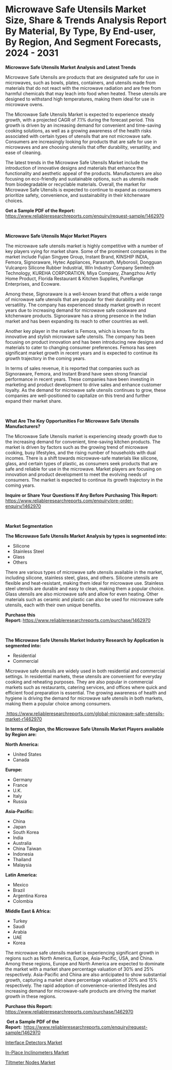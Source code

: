 <p><h1>Microwave Safe Utensils Market Size, Share & Trends Analysis Report By Material, By Type, By End-user, By Region, And Segment Forecasts, 2024 - 2031</h1></p><p><strong>Microwave Safe Utensils Market Analysis and Latest Trends</strong></p>
<p><p>Microwave Safe Utensils are products that are designated safe for use in microwaves, such as bowls, plates, containers, and utensils made from materials that do not react with the microwave radiation and are free from harmful chemicals that may leach into food when heated. These utensils are designed to withstand high temperatures, making them ideal for use in microwave ovens.</p><p>The Microwave Safe Utensils Market is expected to experience steady growth, with a projected CAGR of 7.1% during the forecast period. This growth is driven by an increasing demand for convenient and time-saving cooking solutions, as well as a growing awareness of the health risks associated with certain types of utensils that are not microwave safe. Consumers are increasingly looking for products that are safe for use in microwaves and are choosing utensils that offer durability, versatility, and ease of cleaning.</p><p>The latest trends in the Microwave Safe Utensils Market include the introduction of innovative designs and materials that enhance the functionality and aesthetic appeal of the products. Manufacturers are also focusing on eco-friendly and sustainable options, such as utensils made from biodegradable or recyclable materials. Overall, the market for Microwave Safe Utensils is expected to continue to expand as consumers prioritize safety, convenience, and sustainability in their kitchenware choices.</p></p>
<p><strong>Get a Sample PDF of the Report:&nbsp;</strong> <a href="https://www.reliableresearchreports.com/enquiry/request-sample/1462970">https://www.reliableresearchreports.com/enquiry/request-sample/1462970</a></p>
<p>&nbsp;</p>
<p><strong>Microwave Safe Utensils Major Market Players</strong></p>
<p><p>The microwave safe utensils market is highly competitive with a number of key players vying for market share. Some of the prominent companies in the market include Fujian Singyee Group, Instant Brand, KINSHIP INDIA, Femora, Signoraware, Hytec Appliances, Parasnath, Myborosil, Dongguan Vulcanpro Silicone Rubber Industrial, Win Industry Company Semitech Technology, KUREHA CORPORATION, Miya Company, Zhangzhou Artly Home Product, Florida Restaurant & Kitchen Supplies, PureRange Enterprises, and Ecoware.</p><p>Among these, Signoraware is a well-known brand that offers a wide range of microwave safe utensils that are popular for their durability and versatility. The company has experienced steady market growth in recent years due to increasing demand for microwave safe cookware and kitchenware products. Signoraware has a strong presence in the Indian market and has been expanding its reach to other countries as well.</p><p>Another key player in the market is Femora, which is known for its innovative and stylish microwave safe utensils. The company has been focusing on product innovation and has been introducing new designs and materials to cater to changing consumer preferences. Femora has seen significant market growth in recent years and is expected to continue its growth trajectory in the coming years.</p><p>In terms of sales revenue, it is reported that companies such as Signoraware, Femora, and Instant Brand have seen strong financial performance in recent years. These companies have been investing in marketing and product development to drive sales and enhance customer loyalty. As the demand for microwave safe utensils continues to grow, these companies are well-positioned to capitalize on this trend and further expand their market share.</p></p>
<p>&nbsp;</p>
<p><strong>What Are The Key Opportunities For Microwave Safe Utensils Manufacturers?</strong></p>
<p><p>The Microwave Safe Utensils market is experiencing steady growth due to the increasing demand for convenient, time-saving kitchen products. The market is driven by factors such as the growing trend of microwave cooking, busy lifestyles, and the rising number of households with dual incomes. There is a shift towards microwave-safe materials like silicone, glass, and certain types of plastic, as consumers seek products that are safe and reliable for use in the microwave. Market players are focusing on innovation and product development to meet the evolving needs of consumers. The market is expected to continue its growth trajectory in the coming years.</p></p>
<p><strong>Inquire or Share Your Questions If Any Before Purchasing This Report:</strong> <a href="https://www.reliableresearchreports.com/enquiry/pre-order-enquiry/1462970">https://www.reliableresearchreports.com/enquiry/pre-order-enquiry/1462970</a></p>
<p>&nbsp;</p>
<p><strong>Market Segmentation</strong></p>
<p><strong>The Microwave Safe Utensils Market Analysis by types is segmented into:</strong></p>
<p><ul><li>Silicone</li><li>Stainless Steel</li><li>Glass</li><li>Others</li></ul></p>
<p><p>There are various types of microwave safe utensils available in the market, including silicone, stainless steel, glass, and others. Silicone utensils are flexible and heat-resistant, making them ideal for microwave use. Stainless steel utensils are durable and easy to clean, making them a popular choice. Glass utensils are also microwave safe and allow for even heating. Other materials such as ceramic and plastic can also be used for microwave safe utensils, each with their own unique benefits.</p></p>
<p><strong>Purchase this Report:&nbsp;</strong><a href="https://www.reliableresearchreports.com/purchase/1462970">https://www.reliableresearchreports.com/purchase/1462970</a></p>
<p>&nbsp;</p>
<p><strong>The Microwave Safe Utensils Market Industry Research by Application is segmented into:</strong></p>
<p><ul><li>Residential</li><li>Commercial</li></ul></p>
<p><p>Microwave safe utensils are widely used in both residential and commercial settings. In residential markets, these utensils are convenient for everyday cooking and reheating purposes. They are also popular in commercial markets such as restaurants, catering services, and offices where quick and efficient food preparation is essential. The growing awareness of health and hygiene is driving the demand for microwave safe utensils in both markets, making them a popular choice among consumers.</p></p>
<p><a href="https://www.reliableresearchreports.com/global-microwave-safe-utensils-market-r1462970">&nbsp;https://www.reliableresearchreports.com/global-microwave-safe-utensils-market-r1462970</a></p>
<p><strong>In terms of Region, the Microwave Safe Utensils Market Players available by Region are:</strong></p>
<p>
    <p> <strong> North America: </strong>
        <ul>
            <li>United States</li>
            <li>Canada</li>
        </ul>
        </p> 
    <p> <strong> Europe: </strong>
        <ul>
            <li>Germany</li>
            <li>France</li>
            <li>U.K.</li>
            <li>Italy</li>
            <li>Russia</li>
        </ul>
        </p> 
    <p> <strong> Asia-Pacific: </strong>
        <ul>
            <li>China</li>
            <li>Japan</li>
            <li>South Korea</li>
            <li>India</li>
            <li>Australia</li>
            <li>China Taiwan</li>
            <li>Indonesia</li>
            <li>Thailand</li>
            <li>Malaysia</li>
        </ul>
        </p> 
    <p> <strong> Latin America: </strong>
        <ul>
            <li>Mexico</li>
            <li>Brazil</li>
            <li>Argentina Korea</li>
            <li>Colombia</li>
        </ul>
        </p> 
    <p> <strong> Middle East & Africa: </strong>
        <ul>
            <li>Turkey</li>
            <li>Saudi</li>
            <li>Arabia</li>
            <li>UAE</li>
            <li>Korea</li>
        </ul>
    </p>
    </p>
<p><p>The microwave safe utensils market is experiencing significant growth in regions such as North America, Europe, Asia-Pacific, USA, and China. Among these regions, Europe and North America are expected to dominate the market with a market share percentage valuation of 30% and 25% respectively. Asia-Pacific and China are also anticipated to show substantial growth, capturing a market share percentage valuation of 20% and 15% respectively. The rapid adoption of convenience-oriented lifestyles and increasing demand for microwave-safe products are driving the market growth in these regions.</p></p>
<p><strong>Purchase this Report: </strong><a href="https://www.reliableresearchreports.com/purchase/1462970">https://www.reliableresearchreports.com/purchase/1462970</a></p>
<p>&nbsp;<strong>Get a Sample PDF of the Report:&nbsp;&nbsp;</strong><a href="https://www.reliableresearchreports.com/enquiry/request-sample/1462970">https://www.reliableresearchreports.com/enquiry/request-sample/1462970</a></p>
<p><strong></strong></p>
<p><p><a href="https://view.publitas.com/reportprime-1/global-interface-detectors-market-sector-types-applications-market-player-strategies-regional-growth-insights-and-future-projections-2024-2031/">Interface Detectors Market</a></p><p><a href="https://view.publitas.com/reportprime-1/global-in-place-inclinometers-industry-types-applications-market-players-regional-growth-analysis-and-future-scenarios-2024-2031/">In-Place Inclinometers Market</a></p><p><a href="https://view.publitas.com/reportprime-1/tiltmeter-nodes-market-emerging-trends-and-future-prospects-for-period-from-2024-to-2031/">Tiltmeter Nodes Market</a></p></p>